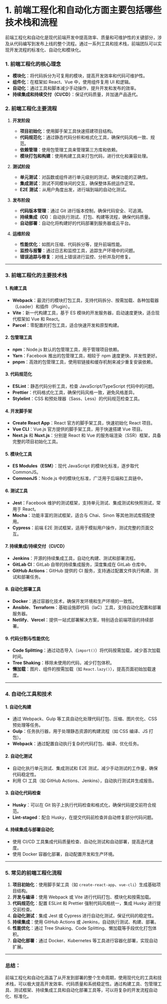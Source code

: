 # 1. 前端工程化和自动化方面主要包括哪些技术栈和流程

前端工程化和自动化是现代前端开发中提高效率、质量和可维护性的关键部分，涉及从代码编写到发布上线的整个流程。通过一系列工具和技术栈，前端团队可以实现开发流程的标准化、自动化和模块化。

### 1. **前端工程化的核心理念**

- **模块化**：将代码拆分为可复用的模块，提高开发效率和代码可维护性。
- **组件化**：在框架如 React、Vue 中，使用组件复用 UI 和逻辑。
- **自动化**：通过工具和脚本减少手动操作，提升开发和发布的效率。
- **持续集成和持续交付（CI/CD）**：保证代码质量，并加速产品迭代。

### 2. **前端工程化主要流程**

1. **开发阶段**
   - **项目初始化**：使用脚手架工具快速搭建项目结构。
   - **代码规范化**：通过静态代码分析和格式化工具，确保代码风格一致、规范。
   - **依赖管理**：使用包管理工具来管理第三方库和依赖。
   - **模块打包和构建**：使用构建工具来打包代码，进行优化和兼容处理。
   
2. **测试阶段**
   - **单元测试**：对函数或组件进行单元级别的测试，确保功能的正确性。
   - **集成测试**：测试不同模块间的交互，确保整体系统运作正常。
   - **E2E 测试**：从用户角度出发，进行端到端的自动化测试。

3. **发布阶段**
   - **代码版本管理**：通过 Git 进行版本控制，确保代码安全、可追溯。
   - **持续集成（CI）**：自动执行测试、打包、构建等流程，确保代码质量。
   - **自动部署**：自动化将构建好的代码部署到服务器或云平台。

4. **运维阶段**
   - **性能优化**：如图片压缩、代码拆分等，提升前端性能。
   - **监控与报警**：通过日志和监控工具，追踪生产环境中的问题。
   - **错误追踪与修复**：对线上错误进行监控、分析并及时修复。

---

### 3. **前端工程化的主要技术栈**

#### 1. **构建工具**
   - **Webpack**：最流行的模块打包工具，支持代码拆分、按需加载、各种加载器（Loader）和插件（Plugin）。
   - **Vite**：新一代构建工具，基于 ES 模块的开发服务器，启动速度更快，适合现代框架如 Vue 和 React。
   - **Parcel**：零配置的打包工具，适合快速开发和原型构建。

#### 2. **包管理工具**
   - **npm**：Node.js 默认的包管理工具，用于管理项目依赖。
   - **Yarn**：Facebook 推出的包管理工具，相较于 npm 速度更快、并发性更好。
   - **pnpm**：高效的包管理工具，使用软链接和缓存机制来减少重复安装依赖。

#### 3. **代码规范化**
   - **ESLint**：静态代码分析工具，检查 JavaScript/TypeScript 代码中的问题。
   - **Prettier**：代码格式化工具，确保代码风格一致，避免风格差异。
   - **Stylelint**：CSS 和预处理器（Sass、Less）的代码规范检查工具。

#### 4. **开发脚手架**
   - **Create React App**：React 官方的脚手架工具，快速初始化 React 项目。
   - **Vue CLI**：Vue.js 官方提供的脚手架工具，用于快速搭建 Vue 项目。
   - **Next.js** 和 **Nuxt.js**：分别是 React 和 Vue 的服务端渲染（SSR）框架，具备完整的项目初始化工具。

#### 5. **模块化工具**
   - **ES Modules（ESM）**：现代 JavaScript 的模块化标准，逐步取代 CommonJS。
   - **CommonJS**：Node.js 中的模块化标准，广泛用于后端和工具链中。

#### 6. **测试工具**
   - **Jest**：Facebook 维护的测试框架，支持单元测试、集成测试和快照测试，常用于 React。
   - **Mocha**：功能丰富的测试框架，适合与 Chai、Sinon 等其他测试库搭配使用。
   - **Cypress**：前端 E2E 测试框架，适用于模拟用户操作，测试完整的页面交互。

#### 7. **持续集成/持续交付（CI/CD）**
   - **Jenkins**：开源的持续集成工具，自动化构建、测试和部署流程。
   - **GitLab CI**：GitLab 自带的持续集成服务，深度集成在 GitLab 仓库中。
   - **GitHub Actions**：GitHub 提供的 CI 服务，支持通过配置文件执行构建、测试和部署任务。

#### 8. **自动化部署工具**
   - **Docker**：通过容器化技术，确保开发环境和生产环境的一致性。
   - **Ansible**、**Terraform**：基础设施即代码（IaC）工具，支持自动化配置和部署服务器。
   - **Netlify**、**Vercel**：提供一站式部署解决方案，特别适合前端项目的持续部署。

#### 9. **代码分割与性能优化**
   - **Code Splitting**：通过动态导入（`import()`）将代码按需加载，减少首次加载时间。
   - **Tree Shaking**：移除未使用的代码，减少打包体积。
   - **懒加载**：图片、组件的按需加载（如 `React.lazy()`），提高页面初始加载速度。

---

### 4. **自动化工具和技术**

#### 1. **自动化构建**
   - 通过 Webpack、Gulp 等工具自动化处理代码打包、压缩、图片优化、CSS 预处理等任务。
   - **Gulp**：任务执行器，用于处理静态资源的构建流程（如 CSS 编译、JS 打包）。
   - **Webpack**：通过配置自动执行复杂的代码打包、编译、优化任务。

#### 2. **自动化测试**
   - 自动化执行单元测试、集成测试和 E2E 测试，减少手动测试的工作量，确保代码稳定性。
   - 利用 CI 工具（如 GitHub Actions、Jenkins），自动执行测试并生成报告。

#### 3. **自动化代码检查**
   - **Husky**：可以在 Git 钩子上执行代码检查和格式化，确保代码提交前符合规范。
   - **Lint-staged**：配合 Husky，在提交代码前检查并自动修复部分代码问题。

#### 4. **持续集成与部署自动化**
   - 使用 CI/CD 工具集成代码质量检查、自动化测试和自动部署，提高迭代速度。
   - 使用 Docker 容器化部署，自动配置开发和生产环境。

---

### 5. **常见的前端工程化流程**

1. **项目初始化**：使用脚手架工具（如 `create-react-app`、`vue-cli`）生成基础项目结构。
2. **开发与编译**：使用 Webpack 或 Vite 进行代码打包、模块化和按需加载。
3. **代码规范化**：配置 ESLint 和 Prettier 强制代码风格统一，集成 Husky 进行提交前检查。
4. **自动化测试**：集成 Jest 或 Cypress 进行自动化测试，保证代码的稳定性。
5. **持续集成**：使用 GitHub Actions 或 Jenkins，自动执行测试、构建、部署。
6. **性能优化**：通过 Tree Shaking、Code Splitting、懒加载等手段优化打包体积。
7. **自动化部署**：通过 Docker、Kubernetes 等工具进行容器化部署，实现自动扩展。

---

### 总结：
前端工程化和自动化涵盖了从开发到部署的整个生命周期，使用现代化的工具和技术栈，可以极大提高开发效率、代码质量和系统稳定性。通过构建工具、包管理工具、测试框架、持续集成工具和自动化部署工具等，可以将复杂的开发流程自动化、标准化。